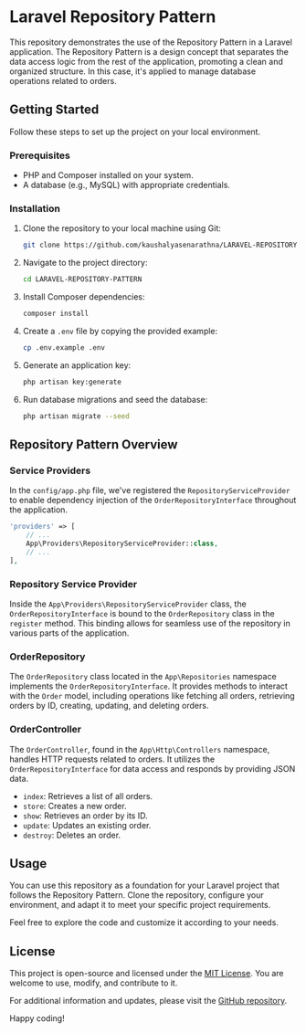 # Laravel Repository Pattern

This repository demonstrates the use of the Repository Pattern in a Laravel application. The Repository Pattern is a design concept that separates the data access logic from the rest of the application, promoting a clean and organized structure. In this case, it's applied to manage database operations related to orders.

## Getting Started

Follow these steps to set up the project on your local environment.

### Prerequisites

- PHP and Composer installed on your system.
- A database (e.g., MySQL) with appropriate credentials.

### Installation

1. Clone the repository to your local machine using Git:

   ```bash
   git clone https://github.com/kaushalyasenarathna/LARAVEL-REPOSITORY-PATTERN.git
   ```

2. Navigate to the project directory:

   ```bash
   cd LARAVEL-REPOSITORY-PATTERN
   ```

3. Install Composer dependencies:

   ```bash
   composer install
   ```

4. Create a `.env` file by copying the provided example:

   ```bash
   cp .env.example .env
   ```

5. Generate an application key:

   ```bash
   php artisan key:generate
   ```

6. Run database migrations and seed the database:

   ```bash
   php artisan migrate --seed
   ```

## Repository Pattern Overview

### Service Providers

In the `config/app.php` file, we've registered the `RepositoryServiceProvider` to enable dependency injection of the `OrderRepositoryInterface` throughout the application.

```php
'providers' => [
    // ...
    App\Providers\RepositoryServiceProvider::class,
    // ...
],
```

### Repository Service Provider

Inside the `App\Providers\RepositoryServiceProvider` class, the `OrderRepositoryInterface` is bound to the `OrderRepository` class in the `register` method. This binding allows for seamless use of the repository in various parts of the application.

### OrderRepository

The `OrderRepository` class located in the `App\Repositories` namespace implements the `OrderRepositoryInterface`. It provides methods to interact with the `Order` model, including operations like fetching all orders, retrieving orders by ID, creating, updating, and deleting orders.

### OrderController

The `OrderController`, found in the `App\Http\Controllers` namespace, handles HTTP requests related to orders. It utilizes the `OrderRepositoryInterface` for data access and responds by providing JSON data.

- `index`: Retrieves a list of all orders.
- `store`: Creates a new order.
- `show`: Retrieves an order by its ID.
- `update`: Updates an existing order.
- `destroy`: Deletes an order.

## Usage

You can use this repository as a foundation for your Laravel project that follows the Repository Pattern. Clone the repository, configure your environment, and adapt it to meet your specific project requirements.

Feel free to explore the code and customize it according to your needs.

## License

This project is open-source and licensed under the [MIT License](LICENSE). You are welcome to use, modify, and contribute to it.

For additional information and updates, please visit the [GitHub repository](https://github.com/kaushalyasenarathna/LARAVEL-REPOSITORY-PATTERN).

Happy coding!
